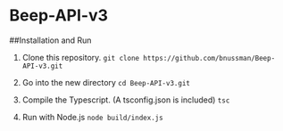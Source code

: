 # Beep-API-v3

##Installation and Run

1. Clone this repository.
```git clone https://github.com/bnussman/Beep-API-v3.git```

2. Go into the new directory
```cd Beep-API-v3.git```

3. Compile the Typescript. (A tsconfig.json is included)
```tsc```

4. Run with Node.js
```node build/index.js```
